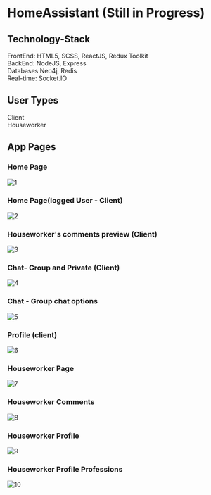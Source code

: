 # HomeAssistant (Still in Progress)

## Technology-Stack
FrontEnd: HTML5, SCSS, ReactJS, Redux Toolkit<br />
BackEnd: NodeJS, Express <br />
Databases:Neo4j, Redis <br />
Real-time: Socket.IO <br />

## User Types 
Client <br />
Houseworker

## App Pages
### Home Page
![1](https://github.com/VeckovN/HomeAssistant/assets/56490716/0a16663b-7165-472b-80fe-70faf1747662)

### Home Page(logged User - Client)
![2](https://github.com/VeckovN/HomeAssistant/assets/56490716/fe5158e0-cb78-481f-a526-b84c5ea67b87)

### Houseworker's comments preview (Client)
![3](https://github.com/VeckovN/HomeAssistant/assets/56490716/64a65ee3-bd8d-411d-a3e1-d15f5b2c01c1)

### Chat- Group and Private (Client)
![4](https://github.com/VeckovN/HomeAssistant/assets/56490716/03455253-1d11-48dd-852b-3aa75f72c47c)

### Chat - Group chat options
![5](https://github.com/VeckovN/HomeAssistant/assets/56490716/f9cee19b-fef7-44ee-97f7-f915cc11ff52)

### Profile (client)
![6](https://github.com/VeckovN/HomeAssistant/assets/56490716/3ec37a6d-c4ac-4ab6-8bd8-c24f96e2f88a)

### Houseworker Page
![7](https://github.com/VeckovN/HomeAssistant/assets/56490716/34d75e3e-b5e7-491b-aa04-ee4805efb51b)

### Houseworker Comments
![8](https://github.com/VeckovN/HomeAssistant/assets/56490716/846b1aca-6624-43dc-b087-331167371335)

### Houseworker Profile
![9](https://github.com/VeckovN/HomeAssistant/assets/56490716/b0fa426a-3fd3-4f95-9056-66aa2df937fd)

### Houseworker Profile Professions 
![10](https://github.com/VeckovN/HomeAssistant/assets/56490716/34574d56-316f-44d0-b104-ba94431ecfb0)

